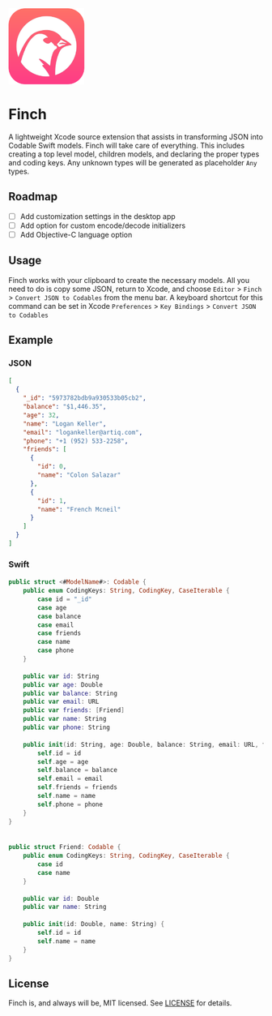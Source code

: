 <img src="https://github.com/NicholasBellucci/Finch/blob/main/Icons/finch.logo.png" width="150"/>

# Finch

A lightweight Xcode source extension that assists in transforming JSON into Codable Swift models. 
Finch will take care of everything. This includes creating a top level model, children models, and declaring the proper types and coding keys. Any unknown types will be generated as placeholder `Any` types.

## Roadmap

- [ ] Add customization settings in the desktop app
- [ ] Add option for custom encode/decode initializers
- [ ] Add Objective-C language option

## Usage
Finch works with your clipboard to create the necessary models. All you need to do is copy some JSON, return to Xcode, and choose `Editor` > `Finch` > `Convert JSON to Codables` from the menu bar. A keyboard shortcut for this command can be set in Xcode `Preferences` > `Key Bindings` > `Convert JSON to Codables`

## Example
### JSON
```json
[
  {
    "_id": "5973782bdb9a930533b05cb2",
    "balance": "$1,446.35",
    "age": 32,
    "name": "Logan Keller",
    "email": "logankeller@artiq.com",
    "phone": "+1 (952) 533-2258",
    "friends": [
      {
        "id": 0,
        "name": "Colon Salazar"
      },
      {
        "id": 1,
        "name": "French Mcneil"
      }
    ]
  }
]
```
### Swift
```swift
public struct <#ModelName#>: Codable {
    public enum CodingKeys: String, CodingKey, CaseIterable {
        case id = "_id"
        case age
        case balance
        case email
        case friends
        case name
        case phone
    }

    public var id: String
    public var age: Double
    public var balance: String
    public var email: URL
    public var friends: [Friend]
    public var name: String
    public var phone: String

    public init(id: String, age: Double, balance: String, email: URL, friends: [Friend], name: String, phone: String) {
        self.id = id
        self.age = age
        self.balance = balance
        self.email = email
        self.friends = friends
        self.name = name
        self.phone = phone
    }
}


public struct Friend: Codable {
    public enum CodingKeys: String, CodingKey, CaseIterable {
        case id
        case name
    }

    public var id: Double
    public var name: String

    public init(id: Double, name: String) {
        self.id = id
        self.name = name
    }
}
```

## License

Finch is, and always will be, MIT licensed. See [LICENSE](LICENSE) for details.
